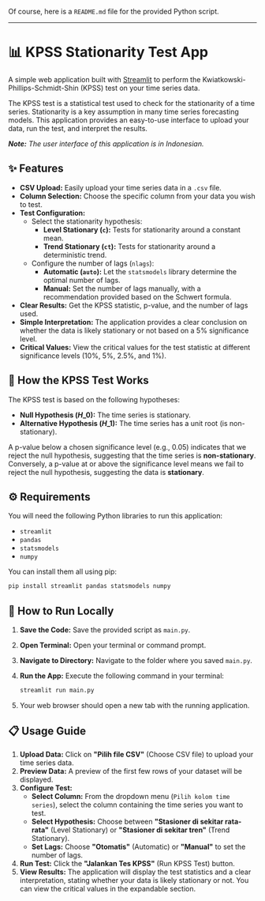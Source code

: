 Of course, here is a `README.md` file for the provided Python script.

-----

# 📊 KPSS Stationarity Test App

A simple web application built with [Streamlit](https://streamlit.io/) to perform the Kwiatkowski-Phillips-Schmidt-Shin (KPSS) test on your time series data.

The KPSS test is a statistical test used to check for the stationarity of a time series. Stationarity is a key assumption in many time series forecasting models. This application provides an easy-to-use interface to upload your data, run the test, and interpret the results.

***Note:** The user interface of this application is in Indonesian.*

## ✨ Features

  - **CSV Upload:** Easily upload your time series data in a `.csv` file.
  - **Column Selection:** Choose the specific column from your data you wish to test.
  - **Test Configuration:**
      - Select the stationarity hypothesis:
          - **Level Stationary (`c`):** Tests for stationarity around a constant mean.
          - **Trend Stationary (`ct`):** Tests for stationarity around a deterministic trend.
      - Configure the number of lags (`nlags`):
          - **Automatic (`auto`):** Let the `statsmodels` library determine the optimal number of lags.
          - **Manual:** Set the number of lags manually, with a recommendation provided based on the Schwert formula.
  - **Clear Results:** Get the KPSS statistic, p-value, and the number of lags used.
  - **Simple Interpretation:** The application provides a clear conclusion on whether the data is likely stationary or not based on a 5% significance level.
  - **Critical Values:** View the critical values for the test statistic at different significance levels (10%, 5%, 2.5%, and 1%).

## 🔬 How the KPSS Test Works

The KPSS test is based on the following hypotheses:

  - **Null Hypothesis ($H\_0$):** The time series is stationary.
  - **Alternative Hypothesis ($H\_1$):** The time series has a unit root (is non-stationary).

A p-value below a chosen significance level (e.g., 0.05) indicates that we reject the null hypothesis, suggesting that the time series is **non-stationary**. Conversely, a p-value at or above the significance level means we fail to reject the null hypothesis, suggesting the data is **stationary**.

## ⚙️ Requirements

You will need the following Python libraries to run this application:

  - `streamlit`
  - `pandas`
  - `statsmodels`
  - `numpy`

You can install them all using pip:

```bash
pip install streamlit pandas statsmodels numpy
```

## 🚀 How to Run Locally

1.  **Save the Code:** Save the provided script as `main.py`.

2.  **Open Terminal:** Open your terminal or command prompt.

3.  **Navigate to Directory:** Navigate to the folder where you saved `main.py`.

4.  **Run the App:** Execute the following command in your terminal:

    ```bash
    streamlit run main.py
    ```

5.  Your web browser should open a new tab with the running application.

## 📋 Usage Guide

1.  **Upload Data:** Click on **"Pilih file CSV"** (Choose CSV file) to upload your time series data.
2.  **Preview Data:** A preview of the first few rows of your dataset will be displayed.
3.  **Configure Test:**
      - **Select Column:** From the dropdown menu (`Pilih kolom time series`), select the column containing the time series you want to test.
      - **Select Hypothesis:** Choose between **"Stasioner di sekitar rata-rata"** (Level Stationary) or **"Stasioner di sekitar tren"** (Trend Stationary).
      - **Set Lags:** Choose **"Otomatis"** (Automatic) or **"Manual"** to set the number of lags.
4.  **Run Test:** Click the **"Jalankan Tes KPSS"** (Run KPSS Test) button.
5.  **View Results:** The application will display the test statistics and a clear interpretation, stating whether your data is likely stationary or not. You can view the critical values in the expandable section.
